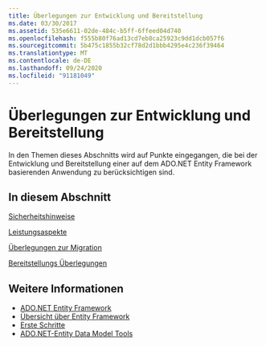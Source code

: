 ```yaml
---
title: Überlegungen zur Entwicklung und Bereitstellung
ms.date: 03/30/2017
ms.assetid: 535e6611-02de-484c-b5ff-6ffeed04d740
ms.openlocfilehash: f555b80f76ad13cd7eb8ca25923c9dd1dcb057f6
ms.sourcegitcommit: 5b475c1855b32cf78d2d1bbb4295e4c236f39464
ms.translationtype: MT
ms.contentlocale: de-DE
ms.lasthandoff: 09/24/2020
ms.locfileid: "91181049"
---
```

# <a name="development-and-deployment-considerations"></a>Überlegungen zur Entwicklung und Bereitstellung

In den Themen dieses Abschnitts wird auf Punkte eingegangen, die bei der Entwicklung und Bereitstellung einer auf dem ADO.NET Entity Framework basierenden Anwendung zu berücksichtigen sind.  
  
## <a name="in-this-section"></a>In diesem Abschnitt  

 [Sicherheitshinweise](security-considerations.md)  
  
 [Leistungsaspekte](performance-considerations.md)  
  
 [Überlegungen zur Migration](migration-considerations.md)  
  
 [Bereitstellungs Überlegungen](deployment-considerations.md)  
  
## <a name="see-also"></a>Weitere Informationen

- [ADO.NET Entity Framework](index.md)
- [Übersicht über Entity Framework](overview.md)
- [Erste Schritte](getting-started.md)
- [ADO.NET-Entity Data Model Tools](/previous-versions/dotnet/netframework-4.0/bb399249(v=vs.100))
